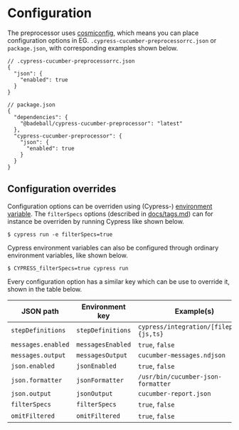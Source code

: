 # Configuration

The preprocessor uses [cosmiconfig](https://github.com/davidtheclark/cosmiconfig), which means you can place configuration options in EG. `.cypress-cucumber-preprocessorrc.json` or `package.json`, with corresponding examples shown below.

```
// .cypress-cucumber-preprocessorrc.json
{
  "json": {
    "enabled": true
  }
}
```

```
// package.json
{
  "dependencies": {
    "@badeball/cypress-cucumber-preprocessor": "latest"
  },
  "cypress-cucumber-preprocessor": {
    "json": {
      "enabled": true
    }
  }
}
```

## Configuration overrides

Configuration options can be overriden using (Cypress-) [environment variable](https://docs.cypress.io/guides/guides/environment-variables). The `filterSpecs` options (described in [docs/tags.md](tags.md)) can for instance be overriden by running Cypress like shown below.

```
$ cypress run -e filterSpecs=true
```

Cypress environment variables can also be configured through ordinary environment variables, like shown below.

```
$ CYPRESS_filterSpecs=true cypress run
```

Every configuration option has a similar key which can be use to override it, shown in the table below.

| JSON path          | Environment key   | Example(s)                               |
|--------------------|-------------------|------------------------------------------|
| `stepDefinitions`  | `stepDefinitions` | `cypress/integration/[filepath].{js,ts}` |
| `messages.enabled` | `messagesEnabled` | `true`, `false`                          |
| `messages.output`  | `messagesOutput`  | `cucumber-messages.ndjson`               |
| `json.enabled`     | `jsonEnabled`     | `true`, `false`                          |
| `json.formatter`   | `jsonFormatter`   | `/usr/bin/cucumber-json-formatter`       |
| `json.output`      | `jsonOutput`      | `cucumber-report.json`                   |
| `filterSpecs`      | `filterSpecs`     | `true`, `false`                          |
| `omitFiltered`     | `omitFiltered`    | `true`, `false`                          |
